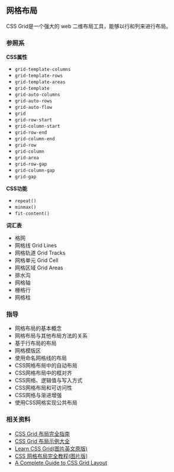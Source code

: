 ## 网格布局

CSS Grid是一个强大的 web 二维布局工具，能够以行和列来进行布局。

### 参照系

**CSS属性**

* `grid-template-columns`
* `grid-template-rows`
* `grid-template-areas`
* `grid-template`
* `grid-auto-columns`
* `grid-auto-rows`
* `grid-auto-flow`
* `grid`
* `grid-row-start`
* `grid-column-start`
* `grid-row-end`
* `grid-column-end`
* `grid-row`
* `grid-column`
* `grid-area`
* `grid-row-gap`
* `grid-column-gap`
* `grid-gap`

**CSS功能**

* `repeat()`
* `minmax()`
* `fit-content()`

**词汇表**

* 格网
* 网格线 Grid Lines
* 网格轨道 Grid Tracks
* 网格单元 Grid Cell
* 网格区域 Grid Areas
* 排水沟
* 网格轴
* 栅格行
* 网格柱

### 指导

* 网格布局的基本概念
* 网格布局与其他布局方法的关系
* 基于行布局的布局
* 网格模版区
* 使用命名网格线的布局
* CSS网格布局中的自动布局
* CSS网格布局中的框对齐
* CSS网格、逻辑值与写入方式
* CSS网格布局和可访问性
* CSS网格与渐进增强
* 使用CSS网格实现公共布局

### 相关资料

* [CSS Grid 布局完全指南](https://www.html.cn/archives/8510#table-of-contents)
* [CSS Grid 布局示例大全](https://www.html.cn/archives/8635)
* [Learn CSS Grid(图片英文原版)](https://learncssgrid.com/)
* [CSS 网格布局完全教程(图片版)](https://segmentfault.com/a/1190000014690181#articleHeader48)
* [A Complete Guide to CSS Grid Layout](http://chris.house/blog/a-complete-guide-css-grid-layout/)